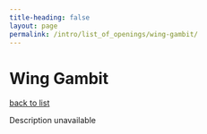 ```yaml
---
title-heading: false
layout: page
permalink: /intro/list_of_openings/wing-gambit/
---
```


# Wing Gambit

[back to list](../../list_of_openings)

Description unavailable